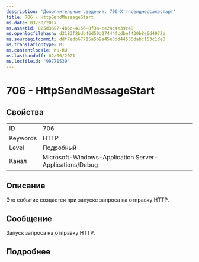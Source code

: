 ```yaml
---
description: 'Дополнительные сведения: 706-Хттпсендмессажестарт'
title: 706 - HttpSendMessageStart
ms.date: 03/30/2017
ms.assetid: 825d3697-4b6c-4156-8f3a-ce24c4e39c48
ms.openlocfilehash: d3183f2bdb46d50d27444fcdbef430b8e6d4972e
ms.sourcegitcommit: ddf7edb67715a5b9a45e3dd44536dabc153c1de0
ms.translationtype: MT
ms.contentlocale: ru-RU
ms.lasthandoff: 02/06/2021
ms.locfileid: "99771539"
---
```

# <a name="706---httpsendmessagestart"></a>706 - HttpSendMessageStart

## <a name="properties"></a>Свойства  
  
|||  
|-|-|  
|ID|706|  
|Keywords|HTTP|  
|Level|Подробный|  
|Канал|Microsoft-Windows-Application Server-Applications/Debug|  
  
## <a name="description"></a>Описание  

 Это событие создается при запуске запроса на отправку HTTP.  
  
## <a name="message"></a>Сообщение  

 Запуск запроса на отправку HTTP.  
  
## <a name="details"></a>Подробнее

